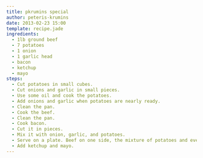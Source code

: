 ```yaml
---
title: pkrumins special
author: peteris-krumins
date: 2013-02-23 15:00
template: recipe.jade
ingredients:
  - 1lb ground beef
  - 7 potatoes
  - 1 onion
  - 1 garlic head
  - bacon
  - ketchup
  - mayo
steps:
  - Cut potatoes in small cubes.
  - Cut onions and garlic in small pieces.
  - Use some oil and cook the potatoes.
  - Add onions and garlic when potatoes are nearly ready.
  - Clean the pan.
  - Cook the beef.
  - Clean the pan.
  - Cook bacon.
  - Cut it in pieces.
  - Mix it with onion, garlic, and potatoes.
  - Serve on a plate. Beef on one side, the mixture of potatoes and everything else on the other side.
  - Add ketchup and mayo.
---
```


